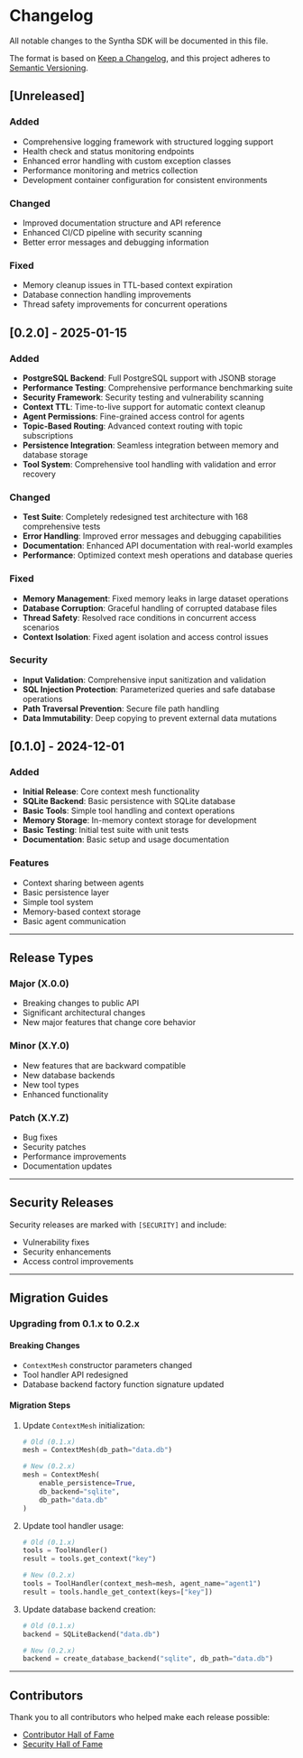 # Changelog

All notable changes to the Syntha SDK will be documented in this file.

The format is based on [Keep a Changelog](https://keepachangelog.com/en/1.0.0/),
and this project adheres to [Semantic Versioning](https://semver.org/spec/v2.0.0.html).

## [Unreleased]

### Added
- Comprehensive logging framework with structured logging support
- Health check and status monitoring endpoints
- Enhanced error handling with custom exception classes
- Performance monitoring and metrics collection
- Development container configuration for consistent environments

### Changed
- Improved documentation structure and API reference
- Enhanced CI/CD pipeline with security scanning
- Better error messages and debugging information

### Fixed
- Memory cleanup issues in TTL-based context expiration
- Database connection handling improvements
- Thread safety improvements for concurrent operations

## [0.2.0] - 2025-01-15

### Added
- **PostgreSQL Backend**: Full PostgreSQL support with JSONB storage
- **Performance Testing**: Comprehensive performance benchmarking suite
- **Security Framework**: Security testing and vulnerability scanning
- **Context TTL**: Time-to-live support for automatic context cleanup
- **Agent Permissions**: Fine-grained access control for agents
- **Topic-Based Routing**: Advanced context routing with topic subscriptions
- **Persistence Integration**: Seamless integration between memory and database storage
- **Tool System**: Comprehensive tool handling with validation and error recovery

### Changed
- **Test Suite**: Completely redesigned test architecture with 168 comprehensive tests
- **Error Handling**: Improved error messages and debugging capabilities
- **Documentation**: Enhanced API documentation with real-world examples
- **Performance**: Optimized context mesh operations and database queries

### Fixed
- **Memory Management**: Fixed memory leaks in large dataset operations
- **Database Corruption**: Graceful handling of corrupted database files
- **Thread Safety**: Resolved race conditions in concurrent access scenarios
- **Context Isolation**: Fixed agent isolation and access control issues

### Security
- **Input Validation**: Comprehensive input sanitization and validation
- **SQL Injection Protection**: Parameterized queries and safe database operations
- **Path Traversal Prevention**: Secure file path handling
- **Data Immutability**: Deep copying to prevent external data mutations

## [0.1.0] - 2024-12-01

### Added
- **Initial Release**: Core context mesh functionality
- **SQLite Backend**: Basic persistence with SQLite database
- **Basic Tools**: Simple tool handling and context operations
- **Memory Storage**: In-memory context storage for development
- **Basic Testing**: Initial test suite with unit tests
- **Documentation**: Basic setup and usage documentation

### Features
- Context sharing between agents
- Basic persistence layer
- Simple tool system
- Memory-based context storage
- Basic agent communication

---

## Release Types

### Major (X.0.0)
- Breaking changes to public API
- Significant architectural changes
- New major features that change core behavior

### Minor (X.Y.0)
- New features that are backward compatible
- New database backends
- New tool types
- Enhanced functionality

### Patch (X.Y.Z)
- Bug fixes
- Security patches
- Performance improvements
- Documentation updates

---

## Security Releases

Security releases are marked with `[SECURITY]` and include:
- Vulnerability fixes
- Security enhancements
- Access control improvements

---

## Migration Guides

### Upgrading from 0.1.x to 0.2.x

#### Breaking Changes
- `ContextMesh` constructor parameters changed
- Tool handler API redesigned
- Database backend factory function signature updated

#### Migration Steps
1. Update `ContextMesh` initialization:
   ```python
   # Old (0.1.x)
   mesh = ContextMesh(db_path="data.db")
   
   # New (0.2.x)
   mesh = ContextMesh(
       enable_persistence=True,
       db_backend="sqlite",
       db_path="data.db"
   )
   ```

2. Update tool handler usage:
   ```python
   # Old (0.1.x)
   tools = ToolHandler()
   result = tools.get_context("key")
   
   # New (0.2.x)
   tools = ToolHandler(context_mesh=mesh, agent_name="agent1")
   result = tools.handle_get_context(keys=["key"])
   ```

3. Update database backend creation:
   ```python
   # Old (0.1.x)
   backend = SQLiteBackend("data.db")
   
   # New (0.2.x)
   backend = create_database_backend("sqlite", db_path="data.db")
   ```

---

## Contributors

Thank you to all contributors who helped make each release possible:

- [Contributor Hall of Fame](CONTRIBUTORS.md)
- [Security Hall of Fame](SECURITY.md#security-hall-of-fame) 